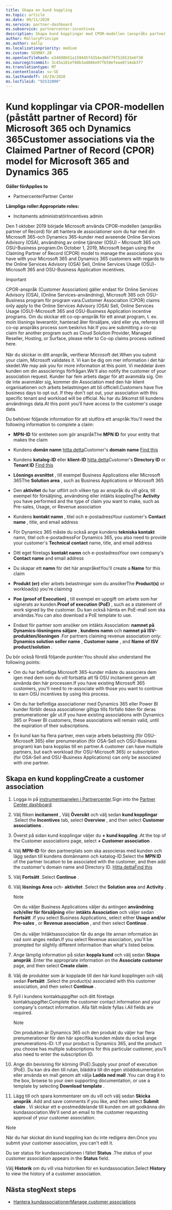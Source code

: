 ```yaml
---
title: Skapa en kund koppling
ms.topic: article
ms.date: 09/11/2020
ms.service: partner-dashboard
ms.subservice: partnercenter-incentives
description: Skapa kund kopplingar med CPOR-modellen (anspråks partner). Hjälper till att hantera försäljning, användning, incitament för Microsoft 365 & Dynamics 365-kunder.
author: MalloryPrincipe
ms.author: mallp
ms.localizationpriority: medium
ms.custom: SEOMAY.20
ms.openlocfilehash: e34698b51a159445f4354e366f79f510533e6f30
ms.sourcegitcommit: 3c45a181ef86b3a4866e97fb50efeae8714ab3f7
ms.translationtype: MT
ms.contentlocale: sv-SE
ms.lasthandoff: 10/19/2020
ms.locfileid: "92532000"
---
```

# <a name="customer-associations-via-the-claimed-partner-of-record-cpor-model-for-microsoft-365-and-dynamics-365"></a><span data-ttu-id="f50a4-104">Kund kopplingar via CPOR-modellen (påstått partner of Record) för Microsoft 365 och Dynamics 365</span><span class="sxs-lookup"><span data-stu-id="f50a4-104">Customer associations via the Claimed Partner of Record (CPOR) model for Microsoft 365 and Dynamics 365</span></span>

<span data-ttu-id="f50a4-105">**Gäller för**</span><span class="sxs-lookup"><span data-stu-id="f50a4-105">**Applies to**</span></span>

- <span data-ttu-id="f50a4-106">Partnercenter</span><span class="sxs-lookup"><span data-stu-id="f50a4-106">Partner Center</span></span>

<span data-ttu-id="f50a4-107">**Lämpliga roller:**</span><span class="sxs-lookup"><span data-stu-id="f50a4-107">**Appropriate roles:**</span></span>

- <span data-ttu-id="f50a4-108">Incitaments administratör</span><span class="sxs-lookup"><span data-stu-id="f50a4-108">Incentives admin</span></span>

<span data-ttu-id="f50a4-109">Den 1 oktober 2019 började Microsoft använda CPOR-modellen (anspråks partner of Record) för att hantera de associationer som du har med din Microsoft 365-och Dynamics 365-kunder med avseende Online Services Advisory (OSA), användning av online tjänster (OSU) – Microsoft 365 och OSU-Business program.</span><span class="sxs-lookup"><span data-stu-id="f50a4-109">On October 1, 2019, Microsoft began using the Claiming Partner of Record (CPOR) model to manage the associations you have with your Microsoft 365 and Dynamics 365 customers with regards to the Online Services Advisory (OSA) Sell, Online Services Usage (OSU)-Microsoft 365 and OSU-Business Application incentives.</span></span>

>[!Important]
> <span data-ttu-id="f50a4-110">CPOR-anspråk (Customer Association) gäller endast för Online Services Advisory (OSA), (Online Services-användning), Microsoft 365 och OSU-Business program för program vara.</span><span class="sxs-lookup"><span data-stu-id="f50a4-110">Customer Association (CPOR) claims only apply to the Online Services Advisory (OSA) Sell, Online Services Usage (OSU)-Microsoft 365 and OSU-Business Application incentive programs.</span></span> <span data-ttu-id="f50a4-111">Om du skickar ett co-op-anspråk för ett annat program, t. ex. moln lösnings leverantör, hanterad åter försäljare, värd eller yta, referera till co-op anspråks process som beskrivs här.</span><span class="sxs-lookup"><span data-stu-id="f50a4-111">If you are submitting a co-op claim for another program such as Cloud Solution Provider, Managed Reseller, Hosting, or Surface, please refer to Co-op claims process outlined here.</span></span> <br><br><span data-ttu-id="f50a4-112">När du skickar in ditt anspråk, verifierar Microsoft det.</span><span class="sxs-lookup"><span data-stu-id="f50a4-112">When you submit your claim, Microsoft validates it.</span></span> <span data-ttu-id="f50a4-113">Vi kan be dig om mer information i det här skedet.</span><span class="sxs-lookup"><span data-stu-id="f50a4-113">We may ask you for more information at this point.</span></span> <span data-ttu-id="f50a4-114">Vi meddelar även kunden om din associerings förfrågan.</span><span class="sxs-lookup"><span data-stu-id="f50a4-114">We'll also notify the customer of your association request.</span></span> <span data-ttu-id="f50a4-115">Kunder har fem arbets dagar för att avanmäla sig. Om de inte avanmäler sig, kommer din Association med den här klient organisationen och arbets belastningen att bli officiell.</span><span class="sxs-lookup"><span data-stu-id="f50a4-115">Customers have five business days to opt out. If they don't opt out, your association with this specific tenant and workload will be official.</span></span> <span data-ttu-id="f50a4-116">Nu har du åtkomst till kundens användnings data.</span><span class="sxs-lookup"><span data-stu-id="f50a4-116">At this point you'll have access to the customer's usage data.</span></span> 

<span data-ttu-id="f50a4-117">Du behöver följande information för att slutföra ett anspråk:</span><span class="sxs-lookup"><span data-stu-id="f50a4-117">You'll need the following information to complete a claim:</span></span>

- <span data-ttu-id="f50a4-118">**MPN-ID** för entiteten som gör anspråk</span><span class="sxs-lookup"><span data-stu-id="f50a4-118">The **MPN ID** for your entity that makes the claim</span></span>

- <span data-ttu-id="f50a4-119">Kundens **domän namn** [hitta detta](find-domain-name.md)</span><span class="sxs-lookup"><span data-stu-id="f50a4-119">Customer's **domain name** [Find this](find-domain-name.md)</span></span>

- <span data-ttu-id="f50a4-120">Kundens **katalog-ID** eller **klient-ID** [hitta detta](find-domain-name.md)</span><span class="sxs-lookup"><span data-stu-id="f50a4-120">Customer's **Directory ID** or **Tenant ID** [Find this](find-domain-name.md)</span></span>

- <span data-ttu-id="f50a4-121">**Lösnings avsnittet** , till exempel Business Applications eller Microsoft 365</span><span class="sxs-lookup"><span data-stu-id="f50a4-121">The **Solution area** , such as Business Applications or Microsoft 365</span></span>

- <span data-ttu-id="f50a4-122">Den **aktivitet** du har utfört och vilken typ av anspråk du vill göra, till exempel för försäljning, användning eller intäkts koppling</span><span class="sxs-lookup"><span data-stu-id="f50a4-122">The **Activity** you have performed and the type of claim you want to make, such as Pre-sales, Usage, or Revenue association</span></span>

- <span data-ttu-id="f50a4-123">Kundens **kontakt namn** , titel och e-postadress</span><span class="sxs-lookup"><span data-stu-id="f50a4-123">Your customer's **Contact name** , title, and email address</span></span>

- <span data-ttu-id="f50a4-124">För Dynamics 365 måste du också ange kundens **tekniska kontakt** namn, titel och e-postadress</span><span class="sxs-lookup"><span data-stu-id="f50a4-124">For Dynamics 365, you also need to provide your customer's **Technical contact** name, title, and email address</span></span>

- <span data-ttu-id="f50a4-125">Ditt eget företags **kontakt namn** och e-postadress</span><span class="sxs-lookup"><span data-stu-id="f50a4-125">Your own company's **Contact name** and email address</span></span>

- <span data-ttu-id="f50a4-126">Du skapar ett **namn** för det här anspråket</span><span class="sxs-lookup"><span data-stu-id="f50a4-126">You'll create a **Name** for this claim</span></span>

- <span data-ttu-id="f50a4-127">**Produkt (er)** eller arbets belastningar som du ansöker</span><span class="sxs-lookup"><span data-stu-id="f50a4-127">The **Product(s)** or workload(s) you're claiming</span></span>

- <span data-ttu-id="f50a4-128">**Poe (proof of Execution)** , till exempel en uppgift om arbete som har signerats av kunden.</span><span class="sxs-lookup"><span data-stu-id="f50a4-128">**Proof of execution (PoE)** , such as a statement of work signed by the customer.</span></span> <span data-ttu-id="f50a4-129">Du kan också hämta en PoE-mall som ska användas.</span><span class="sxs-lookup"><span data-stu-id="f50a4-129">You can also download a PoE template to use.</span></span>

- <span data-ttu-id="f50a4-130">Endast för partner som ansöker om intäkts Association: **namnet på Dynamics-lösningens säljare** , **kundens namn** och **namnet på ISV-produkten/lösningen** .</span><span class="sxs-lookup"><span data-stu-id="f50a4-130">For partners claiming revenue association only: **Dynamics solution seller name** , **Customer name** , and **Name of ISV product/solution** .</span></span> 

<span data-ttu-id="f50a4-131">Du bör också förstå följande punkter:</span><span class="sxs-lookup"><span data-stu-id="f50a4-131">You should also understand the following points:</span></span>

- <span data-ttu-id="f50a4-132">Om du har befintliga Microsoft 365-kunder måste du associera dem igen med dem som du vill fortsätta att få OSU incitament genom att använda den här processen.</span><span class="sxs-lookup"><span data-stu-id="f50a4-132">If you have existing Microsoft 365 customers, you'll need to re-associate with those you want to continue to earn OSU incentives by using this process.</span></span>

- <span data-ttu-id="f50a4-133">Om du har befintliga associationer med Dynamics 365 eller Power BI kunder förblir dessa associationer giltiga tills förfallo tiden för deras prenumerationer går ut.</span><span class="sxs-lookup"><span data-stu-id="f50a4-133">If you have existing associations with Dynamics 365 or Power BI customers, these associations will remain valid, until the expiration of their subscriptions.</span></span>

- <span data-ttu-id="f50a4-134">En kund kan ha flera partner, men varje arbets belastning (för OSU-Microsoft 365) eller prenumeration (för OSA-Sell och OSU-Business program) kan bara kopplas till en partner.</span><span class="sxs-lookup"><span data-stu-id="f50a4-134">A customer can have multiple partners, but each workload (for OSU-Microsoft 365) or subscription (for OSA-Sell and OSU-Business Applications) can only be associated with one partner.</span></span>

## <a name="create-a-customer-association"></a><span data-ttu-id="f50a4-135">Skapa en kund koppling</span><span class="sxs-lookup"><span data-stu-id="f50a4-135">Create a customer association</span></span>

1. <span data-ttu-id="f50a4-136">Logga in på [instrumentpanelen i Partnercenter](https://partner.microsoft.com/dashboard/).</span><span class="sxs-lookup"><span data-stu-id="f50a4-136">Sign into the [Partner Center dashboard](https://partner.microsoft.com/dashboard/).</span></span>

2. <span data-ttu-id="f50a4-137">Välj fliken **incitament** , Välj **Översikt** och välj sedan **kund kopplingar** .</span><span class="sxs-lookup"><span data-stu-id="f50a4-137">Select the **Incentives** tab, select **Overview** , and then select **Customer associations** .</span></span>

3. <span data-ttu-id="f50a4-138">Överst på sidan kund kopplingar väljer du **+ kund koppling** .</span><span class="sxs-lookup"><span data-stu-id="f50a4-138">At the top of the Customer associations page, select **+ Customer association** .</span></span>

4. <span data-ttu-id="f50a4-139">Välj **MPN-ID** för den partnerplats som ska associeras med kunden och lägg sedan till kundens domännamn och katalog-ID.</span><span class="sxs-lookup"><span data-stu-id="f50a4-139">Select the **MPN ID** of the partner location to be associated with the customer, and then add the customer's domain name and Directory ID.</span></span> [<span data-ttu-id="f50a4-140">Hitta detta</span><span class="sxs-lookup"><span data-stu-id="f50a4-140">Find this</span></span>](find-domain-name.md)

5. <span data-ttu-id="f50a4-141">Välj **Fortsätt** .</span><span class="sxs-lookup"><span data-stu-id="f50a4-141">Select **Continue** .</span></span>

6. <span data-ttu-id="f50a4-142">Välj **lösnings Area** och- **aktivitet** .</span><span class="sxs-lookup"><span data-stu-id="f50a4-142">Select the **Solution area** and **Activity** .</span></span> 

   >[!Note]
   >
   ><span data-ttu-id="f50a4-143">Om du väljer Business Applications väljer du antingen **användning och/eller för försäljning** eller **intäkts Association** och väljer sedan **Fortsätt** .</span><span class="sxs-lookup"><span data-stu-id="f50a4-143">If you select Business Applications, select either **Usage and/or Pre-sales** , or **Revenue association** , and then select **Continue** .</span></span> 
   <br><br><span data-ttu-id="f50a4-144">Om du väljer Intäktsassociation får du ange lite annan information än vad som anges nedan.</span><span class="sxs-lookup"><span data-stu-id="f50a4-144">If you select Revenue association, you'll be prompted for slightly different information than what's listed below.</span></span>

7. <span data-ttu-id="f50a4-145">Ange lämplig information på sidan **koppla kund** och välj sedan **Skapa anspråk** .</span><span class="sxs-lookup"><span data-stu-id="f50a4-145">Enter the appropriate information on the **Associate customer** page, and then select **Create claim** .</span></span>

8. <span data-ttu-id="f50a4-146">Välj de produkter som är kopplade till den här kund kopplingen och välj sedan **Fortsätt** .</span><span class="sxs-lookup"><span data-stu-id="f50a4-146">Select the product(s) associated with this customer association, and then select **Continue** .</span></span>

9. <span data-ttu-id="f50a4-147">Fyll i kundens kontaktuppgifter och ditt företags kontaktuppgifter.</span><span class="sxs-lookup"><span data-stu-id="f50a4-147">Complete the customer contact information and your company's contact information.</span></span> <span data-ttu-id="f50a4-148">Alla fält måste fyllas i.</span><span class="sxs-lookup"><span data-stu-id="f50a4-148">All fields are required.</span></span> 

   >[!NOTE]
   ><span data-ttu-id="f50a4-149">Om produkten är Dynamics 365 och den produkt du väljer har flera prenumerationer för den här specifika kunden måste du också ange prenumerations-ID: t.</span><span class="sxs-lookup"><span data-stu-id="f50a4-149">If your product is Dynamics 365, and the product you choose has multiple subscriptions for this particular customer, you'll also need to enter the subscription ID.</span></span>

10. <span data-ttu-id="f50a4-150">Ange din bevisning för körning (PoE).</span><span class="sxs-lookup"><span data-stu-id="f50a4-150">Supply your proof of execution (PoE).</span></span> <span data-ttu-id="f50a4-151">Du kan dra den till rutan, bläddra till din egen stöddokumentation eller använda en mall genom att välja **Ladda ned mall** .</span><span class="sxs-lookup"><span data-stu-id="f50a4-151">You can drag it to the box, browse to your own supporting documentation, or use a template by selecting **Download template** .</span></span> 

11. <span data-ttu-id="f50a4-152">Lägg till och spara kommentarer om du vill och välj sedan **Skicka anspråk** .</span><span class="sxs-lookup"><span data-stu-id="f50a4-152">Add and save comments if you like, and then select **Submit claim** .</span></span> <span data-ttu-id="f50a4-153">Vi skickar ett e-postmeddelande till kunden om att godkänna din kundassociation.</span><span class="sxs-lookup"><span data-stu-id="f50a4-153">We'll send an email to the customer requesting approval of your customer association.</span></span>

   >[!NOTE]
   ><span data-ttu-id="f50a4-154">När du har skickat din kund koppling kan du inte redigera den.</span><span class="sxs-lookup"><span data-stu-id="f50a4-154">Once you submit your customer association, you can't edit it.</span></span>

<span data-ttu-id="f50a4-155">Du ser status för kundassociationen i fältet **Status** .</span><span class="sxs-lookup"><span data-stu-id="f50a4-155">The status of your customer association appears in the **Status** field.</span></span>

<span data-ttu-id="f50a4-156">Välj **Historik** om du vill visa historiken för en kundassociation.</span><span class="sxs-lookup"><span data-stu-id="f50a4-156">Select **History** to view the history of a customer association.</span></span>

## <a name="next-steps"></a><span data-ttu-id="f50a4-157">Nästa steg</span><span class="sxs-lookup"><span data-stu-id="f50a4-157">Next steps</span></span>

- [<span data-ttu-id="f50a4-158">Hantera kundassociationer</span><span class="sxs-lookup"><span data-stu-id="f50a4-158">Manage customer associations</span></span>](incentives-manage-customer-associations.md)